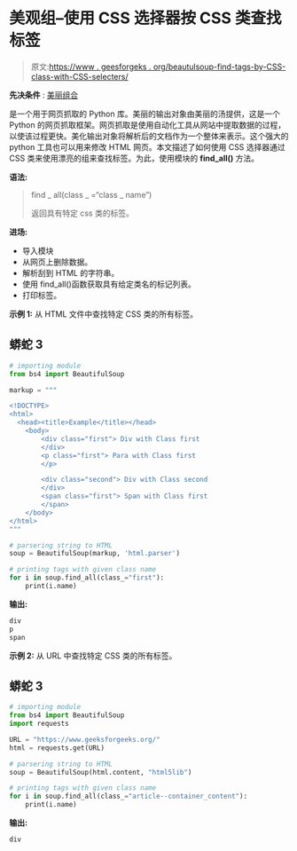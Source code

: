 # 美观组–使用 CSS 选择器按 CSS 类查找标签

> 原文:[https://www . geesforgeks . org/beautulsoup-find-tags-by-CSS-class-with-CSS-selecters/](https://www.geeksforgeeks.org/beautifulsoup-find-tags-by-css-class-with-css-selectors/)

**先决条件** : [美丽组合](https://www.geeksforgeeks.org/beautifulsoup-object-python-beautifulsoup/)

是一个用于网页抓取的 Python 库。美丽的输出对象由美丽的汤提供，这是一个 Python 的网页抓取框架。网页抓取是使用自动化工具从网站中提取数据的过程，以使该过程更快。美化输出对象将解析后的文档作为一个整体来表示。这个强大的 python 工具也可以用来修改 HTML 网页。本文描述了如何使用 CSS 选择器通过 CSS 类来使用漂亮的组来查找标签。为此，使用模块的 **find_all()** 方法。

**语法:**

> find _ all(class _ =“class _ name”)
> 
> 返回具有特定 css 类的标签。

**进场:**

*   导入模块
*   从网页上删除数据。
*   解析刮到 HTML 的字符串。
*   使用 find_all()函数获取具有给定类名的标记列表。
*   打印标签。

**示例 1:** 从 HTML 文件中查找特定 CSS 类的所有标签。

## 蟒蛇 3

```py
# importing module
from bs4 import BeautifulSoup

markup = """

<!DOCTYPE>
<html>
  <head><title>Example</title></head>
    <body>
        <div class="first"> Div with Class first
        </div> 
        <p class="first"> Para with Class first
        </p>

        <div class="second"> Div with Class second
        </div>
        <span class="first"> Span with Class first
        </span> 
    </body>
</html>
"""

# parsering string to HTML
soup = BeautifulSoup(markup, 'html.parser')

# printing tags with given class name
for i in soup.find_all(class_="first"):
    print(i.name)
```

**输出:**

```py
div
p
span
```

**示例 2:** 从 URL 中查找特定 CSS 类的所有标签。

## 蟒蛇 3

```py
# importing module
from bs4 import BeautifulSoup
import requests

URL = "https://www.geeksforgeeks.org/"
html = requests.get(URL)

# parsering string to HTML
soup = BeautifulSoup(html.content, "html5lib")

# printing tags with given class name
for i in soup.find_all(class_="article--container_content"):
    print(i.name)
```

**输出:**

```py
div
```